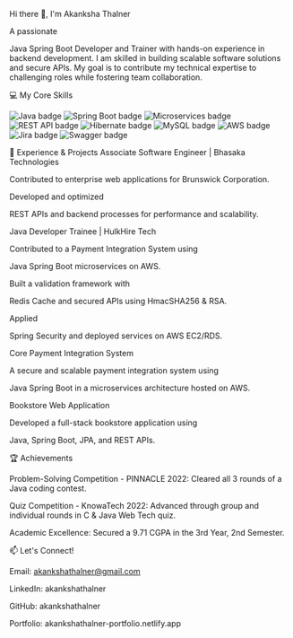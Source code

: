 





Hi there 👋, I'm Akanksha Thalner




A passionate 

Java Spring Boot Developer and Trainer with hands-on experience in backend development. I am skilled in building scalable software solutions and secure APIs. My goal is to contribute my technical expertise to challenging roles while fostering team collaboration.







💻 My Core Skills
<p align="left">
<img src="https://img.shields.io/badge/Java-007396?style=for-the-badge&logo=java&logoColor=white" alt="Java badge">
<img src="https://img.shields.io/badge/Spring_Boot-6DB33F?style=for-the-badge&logo=spring-boot&logoColor=white" alt="Spring Boot badge">
<img src="https://img.shields.io/badge/Microservices-3498DB?style=for-the-badge&logo=micro-services&logoColor=white" alt="Microservices badge">
<img src="https://img.shields.io/badge/REST_API-0052CC?style=for-the-badge&logo=rest&logoColor=white" alt="REST API badge">
<img src="https://img.shields.io/badge/Hibernate-59666C?style=for-the-badge&logo=hibernate&logoColor=white" alt="Hibernate badge">
<img src="https://img.shields.io/badge/MySQL-4479A1?style=for-the-badge&logo=mysql&logoColor=white" alt="MySQL badge">
<img src="https://img.shields.io/badge/AWS-232F3E?style=for-the-badge&logo=amazon-aws&logoColor=white" alt="AWS badge">
<img src="https://img.shields.io/badge/Jira-0052CC?style=for-the-badge&logo=jira&logoColor=white" alt="Jira badge">
<img src="https://img.shields.io/badge/Swagger-85EA2D?style=for-the-badge&logo=swagger&logoColor=black" alt="Swagger badge">
</p>





💼 Experience & Projects
Associate Software Engineer | Bhasaka Technologies

Contributed to enterprise web applications for Brunswick Corporation.

Developed and optimized 

REST APIs and backend processes for performance and scalability.

Java Developer Trainee | HulkHire Tech

Contributed to a Payment Integration System using 

Java Spring Boot microservices on AWS.

Built a validation framework with 

Redis Cache and secured APIs using HmacSHA256 & RSA.

Applied 

Spring Security and deployed services on AWS EC2/RDS.

Core Payment Integration System

A secure and scalable payment integration system using 

Java Spring Boot in a microservices architecture hosted on AWS.






Bookstore Web Application

Developed a full-stack bookstore application using 

Java, Spring Boot, JPA, and REST APIs.







🏆 Achievements

Problem-Solving Competition - PINNACLE 2022: Cleared all 3 rounds of a Java coding contest.


Quiz Competition - KnowaTech 2022: Advanced through group and individual rounds in C & Java Web Tech quiz.


Academic Excellence: Secured a 9.71 CGPA in the 3rd Year, 2nd Semester.





📫 Let's Connect!

Email: akankshathalner@gmail.com 


LinkedIn: akankshathalner 


GitHub: akankshathalner 


Portfolio: akankshathalner-portfolio.netlify.app 

